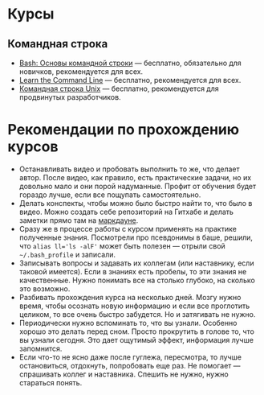 # Курсы
## Командная строка
* [Bash: Основы командной строки](https://ru.hexlet.io/courses/bash) — бесплатно, обязательно для новичков, рекомендуется для всех.
* [Learn the Command Line](https://www.codecademy.com/learn/learn-the-command-line) — бесплатно, рекомендуется для всех.
* [Командная строка Unix](https://events.yandex.ru/lib/talks/1292/) — бесплатно, рекомендуется для продвинутых разработчиков.

# Рекомендации по прохождению курсов
* Останавливать видео и пробовать выполнить то же, что делает автор. После видео, как правило, есть практические задачи, но их довольно мало и они порой надуманные. Профит от обучения будет гораздо лучше, если все пощупать самостоятельно.
* Делать конспекты, чтобы можно было быстро найти то, что было в видео. Можно создать себе репозиторий на Гитхабе и делать заметки прямо там на [маркдауне](https://guides.github.com/features/mastering-markdown/).
* Сразу же в процессе работы с курсом применять на практике полученные знания. Посмотрели про псевдонимы в баше, решили, что `alias ll='ls -alF'` может быть полезен — отрыли свой `~/.bash_profile` и записали.
* Записывать вопросы и задавать их коллегам (или наставнику, если таковой имеется). Если в знаниях есть пробелы, то эти знания не качественные. Нужно понимать все на столько глубоко, на сколько это возможно.
* Разбивать прохождения курса на несколько дней. Мозгу нужно время, чтобы осознать новую информацию и если все проглотить целиком, то все очень быстро забудется. Но и затягивать не нужно.
* Периодически нужно вспоминать то, что вы узнали. Особенно хорошо это делать перед сном. Просто прокрутить в голове то, что вы узнали сегодня. Это дает ощутимый эффект, информация лучше запомнится.
* Если что-то не ясно даже после гуглежа, пересмотра, то лучше остановиться, отдохнуть, попробовать еще раз. Не помогает — спрашивать коллег и наставника. Спешить не нужно, нужно стараться понять.
